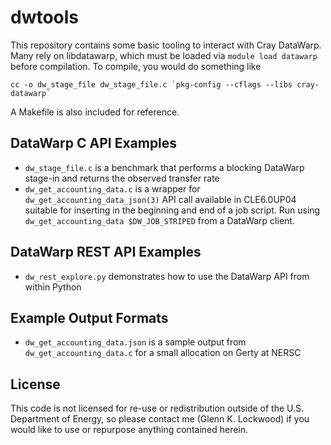 dwtools
================================================================================
This repository contains some basic tooling to interact with Cray DataWarp.
Many rely on libdatawarp, which must be loaded via `module load datawarp` 
before compilation.  To compile, you would do something like

    cc -o dw_stage_file dw_stage_file.c `pkg-config --cflags --libs cray-datawarp`

A Makefile is also included for reference.

DataWarp C API Examples
--------------------------------------------------------------------------------

- `dw_stage_file.c` is a benchmark that performs a blocking DataWarp stage-in
  and returns the observed transfer rate
- `dw_get_accounting_data.c` is a wrapper for `dw_get_accounting_data_json(3)`
  API call available in CLE6.0UP04 suitable for inserting in the beginning and
  end of a job script.  Run using `dw_get_accounting_data $DW_JOB_STRIPED` from
  a DataWarp client.

DataWarp REST API Examples
--------------------------------------------------------------------------------

- `dw_rest_explore.py` demonstrates how to use the DataWarp API from within Python

Example Output Formats
--------------------------------------------------------------------------------

- `dw_get_accounting_data.json` is a sample output from `dw_get_accounting_data.c`
  for a small allocation on Gerty at NERSC

License
--------------------------------------------------------------------------------
This code is not licensed for re-use or redistribution outside of the U.S.
Department of Energy, so please contact me (Glenn K. Lockwood) if you would like
to use or repurpose anything contained herein.
